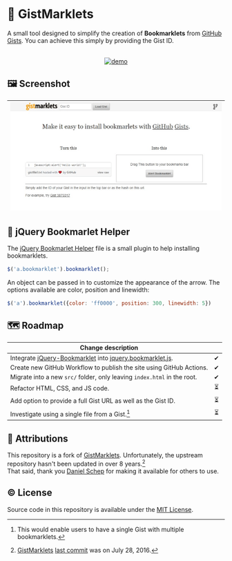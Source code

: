 # 🔖 GistMarklets

A small tool designed to simplify the creation of **Bookmarklets** from [GitHub Gists](https://gists.github.com/). You can achieve this simply by providing the Gist ID.

<p align=center>
<br />
  <a href="https://semanticdata.github.io/gistmarklets/">
<img src="https://img.shields.io/badge/Check%20out%20the%20Demo-F0E68C?style=for-the-badge&link=https%3A%2F%2Fsemanticdata.github.io%2Fgistmarklets%2F" alt="demo" height="34px"; />
  </a>
</p>

## 🖼 Screenshot

<div align=center>

| ![screenshot](screenshot.png) |
| --- |
</div>

## 🔎 jQuery Bookmarlet Helper

The [jQuery Bookmarlet Helper](jquery.bookmarklet.js) file is a small plugin to help installing bookmarklets.

```js
$('a.bookmarklet').bookmarklet();
```

An object can be passed in to customize the appearance of the arrow. The options available are color, position and linewidth:

```js
$('a').bookmarklet({color: 'ff0000', position: 300, linewidth: 5})
```

## 🗺 Roadmap

| Change description |       |
| ------------------ | :---: |
| Integrate [jQuery-Bookmarklet](https://github.com/dschep/jQuery-Bookmarklet) into [jquery.bookmarklet.js](jquery.bookmarklet.js). | ✔ |
| Create new GitHub Workflow to publish the site using GitHub Actions.                                                              | ✔ |
| Migrate into a new `src/` folder, only leaving `index.html` in the root.                                                          | ✔ |
| Refactor HTML, CSS, and JS code.                                                                                                  | ⏳ |
| Add option to provide a full Gist URL as well as the Gist ID.                                                                     | ⏳ |
| Investigate using a single file from a Gist.[^1]                                                                                  | ⏳ |

## 💜 Attributions

This repository is a fork of [GistMarklets](https://github.com/dschep/GistMarklets). Unfortunately, the upstream repository hasn't been updated in over 8 years.[^2]  
That said, thank you [Daniel Schep](https://schep.me/) for making it available for others to use.

## © License

Source code in this repository is available under the [MIT License](LICENSE).

[^1]: This would enable users to have a single Gist with multiple bookmarklets.
[^2]: [GistMarklets](https://github.com/dschep/GistMarklets) [last commit](https://github.com/dschep/GistMarklets/commit/c7d4a41e941753387ccee69cf63f0ed568b5accf) was on July 28, 2016.
